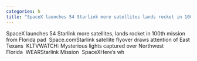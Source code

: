 ```yaml
---
categories: h
title: "SpaceX launches 54 Starlink more satellites lands rocket in 100th mission from Florida pad  Spacecom"
---
```

SpaceX launches 54 Starlink more satellites, lands rocket in 100th mission from Florida pad&nbsp;&nbsp;Space.comStarlink satellite flyover draws attention of East Texans&nbsp;&nbsp;KLTVWATCH: Mysterious lights captured over Northwest Florida&nbsp;&nbsp;WEARStarlink Mission&nbsp;&nbsp;SpaceXHere’s wh